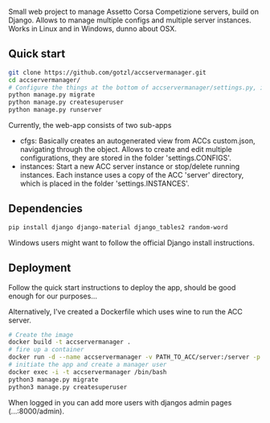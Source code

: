 Small web project to manage Assetto Corsa Competizione servers, build on Django.
Allows to manage multiple configs and multiple server instances. Works in Linux and in Windows, dunno about OSX.


## Quick start
```bash
git clone https://github.com/gotzl/accservermanager.git
cd accservermanager/
# Configure the things at the bottom of accservermanager/settings.py, ie the path to your ACC server files
python manage.py migrate
python manage.py createsuperuser
python manage.py runserver
``` 

Currently, the web-app consists of two sub-apps
* cfgs: Basically creates an autogenerated view from ACCs custom.json, navigating through the object. Allows to create and edit multiple configurations, they are stored in the folder 'settings.CONFIGS'.
* instances: Start a new ACC server instance or stop/delete running instances. Each instance uses a copy of the ACC 'server' directory, which is placed in the folder 'settings.INSTANCES'.



## Dependencies
```bash
pip install django django-material django_tables2 random-word
```
Windows users might want to follow the official Django install instructions.


## Deployment
Follow the quick start instructions to deploy the app, should be good enough for our purposes...

Alternatively, I've created a Dockerfile which uses wine to run the ACC server.

```bash
# Create the image
docker build -t accservermanager .
# fire up a container
docker run -d --name accservermanager -v PATH_TO_ACC/server:/server -p 8000:8000 -p 9231:9231/udp -p 9232:9232/tcp accservermanager
# initiate the app and create a manager user
docker exec -i -t accservermanager /bin/bash
python3 manage.py migrate
python3 manage.py createsuperuser
```

When logged in you can add more users with djangos admin pages (...:8000/admin).
